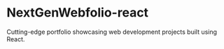 # NextGenWebfolio-react
Cutting-edge portfolio showcasing web development projects built using React.
